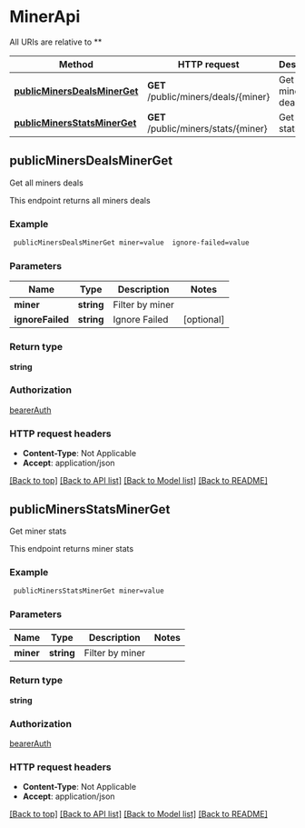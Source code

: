 # MinerApi

All URIs are relative to **

Method | HTTP request | Description
------------- | ------------- | -------------
[**publicMinersDealsMinerGet**](MinerApi.md#publicMinersDealsMinerGet) | **GET** /public/miners/deals/{miner} | Get all miners deals
[**publicMinersStatsMinerGet**](MinerApi.md#publicMinersStatsMinerGet) | **GET** /public/miners/stats/{miner} | Get miner stats


## **publicMinersDealsMinerGet**

Get all miners deals

This endpoint returns all miners deals

### Example
```bash
 publicMinersDealsMinerGet miner=value  ignore-failed=value
```

### Parameters

Name | Type | Description  | Notes
------------- | ------------- | ------------- | -------------
 **miner** | **string** | Filter by miner |
 **ignoreFailed** | **string** | Ignore Failed | [optional]

### Return type

**string**

### Authorization

[bearerAuth](../README.md#bearerAuth)

### HTTP request headers

 - **Content-Type**: Not Applicable
 - **Accept**: application/json

[[Back to top]](#) [[Back to API list]](../README.md#documentation-for-api-endpoints) [[Back to Model list]](../README.md#documentation-for-models) [[Back to README]](../README.md)

## **publicMinersStatsMinerGet**

Get miner stats

This endpoint returns miner stats

### Example
```bash
 publicMinersStatsMinerGet miner=value
```

### Parameters

Name | Type | Description  | Notes
------------- | ------------- | ------------- | -------------
 **miner** | **string** | Filter by miner |

### Return type

**string**

### Authorization

[bearerAuth](../README.md#bearerAuth)

### HTTP request headers

 - **Content-Type**: Not Applicable
 - **Accept**: application/json

[[Back to top]](#) [[Back to API list]](../README.md#documentation-for-api-endpoints) [[Back to Model list]](../README.md#documentation-for-models) [[Back to README]](../README.md)

